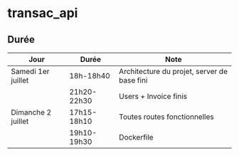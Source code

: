 # transac_api

## Durée

| Jour               | Durée       | Note                                        |
|--------------------|-------------|---------------------------------------------|
| Samedi 1er juillet | 18h-18h40   | Architecture du projet, server de base fini |
|                    | 21h20-22h30 | Users + Invoice finis                       |
| Dimanche 2 juillet | 17h15-18h10 | Toutes routes fonctionnelles                |
|                    | 19h10-19h30 | Dockerfile                                  |
